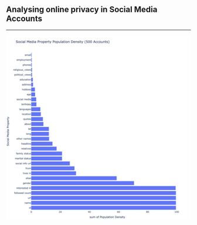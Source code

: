 ## Analysing online privacy in Social Media Accounts
---

<img src="../images/socialmedia/socialMediaGraph.png">


